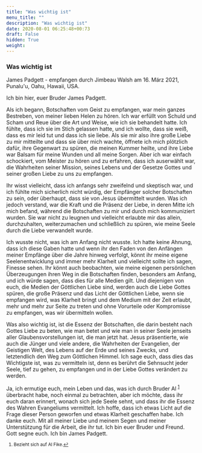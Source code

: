 ```yaml
---
title: "Was wichtig ist"
menu_title: ""
description: "Was wichtig ist"
date: 2020-08-01 06:25:48+00:73
draft: False
hidden: True
weight:
---
```

### Was wichtig ist

James Padgett - empfangen durch Jimbeau Walsh am 16. März 2021, Punalu'u, Oahu, Hawaii, USA.

Ich bin hier, euer Bruder James Padgett.

Als ich begann, Botschaften vom Geist zu empfangen, war mein ganzes Bestreben, von meiner lieben Helen zu hören. Ich war erfüllt von Schuld und Scham und Reue über die Art und Weise, wie ich sie behandelt hatte. Ich fühlte, dass ich sie im Stich gelassen hatte, und ich wollte, dass sie weiß, dass es mir leid tut und dass ich sie liebe. Als sie mir also ihre große Liebe zu mir mitteilte und dass sie über mich wachte, öffnete ich mich plötzlich dafür, ihre Gegenwart zu spüren, die meinen Kummer heilte, und ihre Liebe war Balsam für meine Wunden und all meine Sorgen. Aber ich war einfach schockiert, vom Meister zu hören und zu erfahren, dass ich auserwählt war, die Wahrheiten seiner Mission, seines Lebens und der Gesetze Gottes und seiner großen Liebe zu uns zu empfangen.

Ihr wisst vielleicht, dass ich anfangs sehr zweifelnd und skeptisch war, und ich fühlte mich sicherlich nicht würdig, der Empfänger solcher Botschaften zu sein, oder überhaupt, dass sie von Jesus übermittelt wurden. Was ich jedoch verstand, war die Kraft und die Präsenz der Liebe, in deren Mitte ich mich befand, während die Botschaften zu mir und durch mich kommuniziert wurden. Sie war nicht zu leugnen und vielleicht erlaubte mir das allein, durchzuhalten, weiterzumachen und schließlich zu spüren, wie meine Seele durch die Liebe verwandelt wurde.

Ich wusste nicht, was ich am Anfang nicht wusste. Ich hatte keine Ahnung, dass ich diese Gaben hatte und wenn ihr den Faden von den Anfängen meiner Empfänge über die Jahre hinweg verfolgt, könnt ihr meine eigene Seelenentwicklung und immer mehr Klarheit und vielleicht sollte ich sagen, Finesse sehen. Ihr könnt auch beobachten, wie meine eigenen persönlichen Überzeugungen ihren Weg in die Botschaften finden, besonders am Anfang, und ich würde sagen, dass dies für alle Medien gilt. Und diejenigen von euch, die Medien der Göttlichen Liebe sind, werden auch die Liebe Gottes spüren, die große Präsenz und das Licht der Göttlichen Liebe, wenn sie empfangen wird, was Klarheit bringt und dem Medium mit der Zeit erlaubt, mehr und mehr zur Seite zu treten und ohne Vorurteile oder Kompromisse zu empfangen, was wir übermitteln wollen.

Was also wichtig ist, ist die Essenz der Botschaften, die darin besteht nach Gottes Liebe zu beten, wie man betet und wie man in seiner Seele jenseits aller Glaubensvorstellungen ist, die man jetzt hat. Jesus präsentierte, wie auch die Jünger und viele andere, die Wahrheiten der Evangelien, der Geistigen Welt, des Lebens auf der Erde und seines Zwecks, und letztendlich den Weg zum Göttlichen Himmel. Ich sage euch, dass dies das Wichtigste ist, was zu vermitteln ist, denn es berührt die Sehnsucht jeder Seele, tief zu gehen, zu empfangen und in der Liebe Gottes verändert zu werden.

Ja, ich ermutige euch, mein Leben und das, was ich durch Bruder Al <sup id="a1">[1](#f1)</sup> überbracht habe, noch einmal zu betrachten, aber ich möchte, dass ihr euch daran erinnert, wonach sich jede Seele sehnt, und dass ihr die Essenz des Wahren Evangeliums vermittelt. Ich hoffe, dass ich etwas Licht auf die Frage dieser Person geworfen und etwas Klarheit geschaffen habe. Ich danke euch. Mit all meiner Liebe und meinem Segen und meiner Unterstützung für die Arbeit, die ihr tut. Ich bin euer Bruder und Freund. Gott segne euch. Ich bin James Padgett.
<small>

1. <large id="f1"> Bezieht sich auf Al Fike.[↩](#a1)
